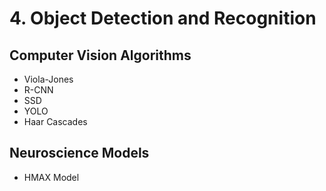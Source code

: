 # 4. Object Detection and Recognition

## Computer Vision Algorithms
* Viola-Jones
* R-CNN
* SSD
* YOLO
* Haar Cascades

## Neuroscience Models
* HMAX Model
